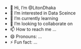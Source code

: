 - 👋 Hi, I’m @LitonDhaka
- 👀 I’m interested in Data Sceince
- 🌱 I’m currently learning
- 💞️ I’m looking to collaborate on 
- 📫 How to reach me ...
- 😄 Pronouns: ...
- ⚡ Fun fact: ...

<!---
LitonDhaka/LitonDhaka is a ✨ special ✨ repository because its `README.md` (this file) appears on your GitHub profile.
You can click the Preview link to take a look at your changes.
--->
